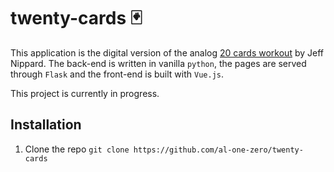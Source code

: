 # twenty-cards 🃏
This application is the digital version of the analog [20 cards workout](https://www.jeffnippard.com/cards) by Jeff Nippard.
The back-end is written in vanilla `python`, the pages are served through `Flask` and the front-end is built with `Vue.js`.

This project is currently in progress.

## Installation
1. Clone the repo
`git clone https://github.com/al-one-zero/twenty-cards`

